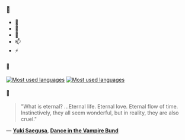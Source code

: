 ### 👋

- 🔭
- 🌱
- 💬
- 📫
- ⚡

#### 🧏

[![Most used languages](https://github-readme-stats-aynah.vercel.app/api/top-langs/?username=aynh&theme=solarized-dark&langs_count=6&layout=compact&hide_title=true)](https://github.com/anuraghazra/github-readme-stats#gh-dark-mode-only)
[![Most used languages](https://github-readme-stats-aynah.vercel.app/api/top-langs/?username=aynh&theme=solarized-light&langs_count=6&layout=compact&hide_title=true)](https://github.com/anuraghazra/github-readme-stats#gh-light-mode-only)

#### 💬

> "What is eternal? ...Eternal life. Eternal love. Eternal flow of time. Instinctively, they all seem wonderful, but in reality, they are also cruel."

&mdash; [**Yuki Saegusa**](https://myanimelist.net/character.php?q=Yuki%20Saegusa&cat=character), [**Dance in the Vampire Bund**](https://myanimelist.net/search/all?q=Dance%20in%20the%20Vampire%20Bund&cat=all)
